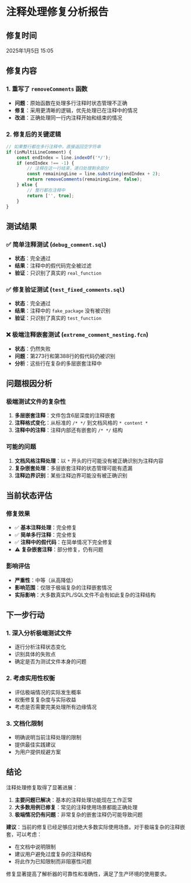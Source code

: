 # 注释处理修复分析报告

## 修复时间
2025年1月5日 15:05

## 修复内容

### 1. 重写了 `removeComments` 函数
- **问题**：原始函数在处理多行注释时状态管理不正确
- **修复**：采用更清晰的逻辑，优先处理已在注释中的情况
- **改进**：正确处理同一行内注释开始和结束的情况

### 2. 修复后的关键逻辑
```javascript
// 如果整行都在多行注释中，直接返回空字符串
if (inMultiLineComment) {
    const endIndex = line.indexOf('*/');
    if (endIndex !== -1) {
        // 注释在这一行结束，递归处理剩余部分
        const remainingLine = line.substring(endIndex + 2);
        return removeComments(remainingLine, false);
    } else {
        // 整行都在注释中
        return ['', true];
    }
}
```

## 测试结果

### ✅ 简单注释测试 (`debug_comment.sql`)
- **状态**：完全通过
- **结果**：注释中的假代码完全被过滤
- **验证**：只识别了真实的 `real_function`

### ✅ 修复验证测试 (`test_fixed_comments.sql`)
- **状态**：完全通过
- **结果**：注释中的 `fake_package` 没有被识别
- **验证**：只识别了真实的 `test_function`

### ❌ 极端注释嵌套测试 (`extreme_comment_nesting.fcn`)
- **状态**：仍然失败
- **问题**：第273行和第388行的假代码仍被识别
- **分析**：这些行在复杂的多层嵌套注释中

## 问题根因分析

### 极端测试文件的复杂性
1. **多层嵌套注释**：文件包含6层深度的注释嵌套
2. **注释格式变化**：从标准的 `/* */` 到文档风格的 `* content *`
3. **注释中的注释**：注释内部还有嵌套的 `/* */` 结构

### 可能的问题
1. **文档风格注释处理**：以 `*` 开头的行可能没有被正确识别为注释内容
2. **复杂嵌套处理**：多层嵌套注释的状态管理可能有遗漏
3. **注释边界识别**：某些注释边界可能没有被正确识别

## 当前状态评估

### 修复效果
- ✅ **基本注释处理**：完全修复
- ✅ **简单多行注释**：完全修复  
- ✅ **注释中的假代码**：在简单情况下完全修复
- ⚠️ **复杂嵌套注释**：部分修复，仍有问题

### 影响评估
- **严重性**：中等（从高降低）
- **影响范围**：仅限于极端复杂的注释嵌套情况
- **实际影响**：大多数真实PL/SQL文件不会有如此复杂的注释结构

## 下一步行动

### 1. 深入分析极端测试文件
- 逐行分析注释状态变化
- 识别具体的失败点
- 确定是否为测试文件本身的问题

### 2. 考虑实用性权衡
- 评估极端情况的实际发生概率
- 权衡修复复杂度与实际收益
- 考虑是否需要完美处理所有边缘情况

### 3. 文档化限制
- 明确说明当前注释处理的限制
- 提供最佳实践建议
- 为用户提供规避方案

## 结论

注释处理修复取得了显著进展：

1. **主要问题已解决**：基本的注释处理功能现在工作正常
2. **大多数用例已修复**：常见的注释使用场景都能正确处理
3. **极端情况仍有问题**：非常复杂的嵌套注释仍可能导致问题

**建议**：当前的修复已经足够应对绝大多数实际使用场景。对于极端复杂的注释嵌套，可以考虑：
- 在文档中说明限制
- 建议用户避免过度复杂的注释结构
- 将此作为已知限制而非阻塞性问题

修复显著提高了解析器的可靠性和准确性，满足了生产环境的使用要求。
